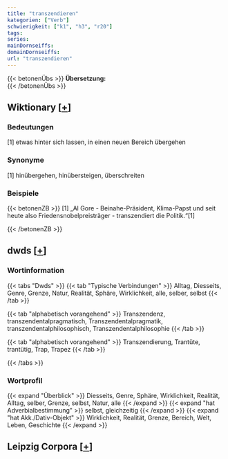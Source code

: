 ```yaml
---
title: "transzendieren"
kategorien: ["Verb"]
schwierigkeit: ["k1", "h3", "r20"]
tags:
series:
mainDornseiffs:
domainDornseiffs:
url: "transzendieren"
---
```


{{< betonenÜbs >}}
**Übersetzung:**  
{{< /betonenÜbs >}}

## Wiktionary [[+](https://de.wiktionary.org/wiki/transzendieren)]

### Bedeutungen
[1] etwas hinter sich lassen, in einen neuen Bereich übergehen  

### Synonyme
[1] hinübergehen, hinübersteigen, überschreiten  

### Beispiele
{{< betonenZB >}}
[1] „Al Gore - Beinahe-Präsident, Klima-Papst und seit heute also Friedensnobelpreisträger - transzendiert die Politik.“[1]  

{{< /betonenZB >}}


## dwds [[+](https://www.dwds.de/wb/transzendieren)]

### Wortinformation
{{< tabs "Dwds" >}}
{{< tab "Typische Verbindungen" >}}
Alltag, Diesseits, Genre, Grenze, Natur, Realität, Sphäre, Wirklichkeit, alle, selber, selbst
{{< /tab >}}

{{< tab "alphabetisch vorangehend" >}}
Transzendenz, transzendentalpragmatisch, Transzendentalpragmatik, transzendentalphilosophisch, Transzendentalphilosophie
{{< /tab >}}

{{< tab "alphabetisch vorangehend" >}}
Transzendierung, Trantüte, trantütig, Trap, Trapez
{{< /tab >}}

{{< /tabs >}}

### Wortprofil
{{< expand "Überblick" >}} Diesseits, Genre, Sphäre, Wirklichkeit, Realität, Alltag, selber, Grenze, selbst, Natur, alle {{< /expand >}}
{{< expand "hat Adverbialbestimmung" >}} selbst, gleichzeitig {{< /expand >}}
{{< expand "hat Akk./Dativ-Objekt" >}} Wirklichkeit, Realität, Grenze, Bereich, Welt, Leben, Geschichte {{< /expand >}}

## Leipzig Corpora [[+](https://corpora.uni-leipzig.de/en/res?word=transzendieren&corpusId=deu_newscrawl-public_2018)]

